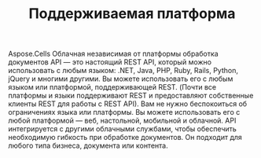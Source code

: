 ﻿---
title: Поддерживаемая платформа
second_title: Aspose.Cells Cloud Documen
type: docs
url: /ru/supported-platforms/
description: Aspose.Cells Облако поддерживает Excel для создания, преобразования, слияния, разделения, защиты, операций с внутренними объектами и т. д.
weight: 50
---
Aspose.Cells Облачная независимая от платформы обработка документов API — это настоящий REST API, который можно использовать с любым языком: .NET, Java, PHP, Ruby, Rails, Python, jQuery и многими другими. Вы можете использовать его с любым языком или платформой, поддерживающей REST. (Почти все платформы и языки поддерживают REST и предоставляют собственные клиенты REST для работы с REST API). Вам не нужно беспокоиться об ограничениях языка или платформы. Вы можете использовать его с любой платформой — веб, настольной, мобильной и облачной. API интегрируется с другими облачными службами, чтобы обеспечить необходимую гибкость при обработке документов. Он подходит для любого типа бизнеса, документа или контента.



